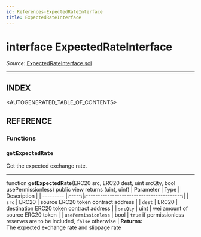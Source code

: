 ```yaml
---
id: References-ExpectedRateInterface
title: ExpectedRateInterface
---
```

# interface ExpectedRateInterface

*Source*: [ExpectedRateInterface.sol](https://github.com/KyberNetwork/smart-contracts/blob/master/contracts/ExpectedRateInterface.sol)
___

## INDEX

<AUTOGENERATED_TABLE_OF_CONTENTS>

## REFERENCE

### Functions

### `getExpectedRate`
Get the expected exchange rate.
___
function __getExpectedRate__(ERC20 src, ERC20 dest, uint srcQty, bool usePermissionless) public view returns (uint, uint)
| Parameter | Type  | Description                              |
| --------- |:-----:|:----------------------------------------:|
| `src`     | ERC20 | source ERC20 token contract address      |
| `dest`    | ERC20 | destination ERC20 token contract address |
| `srcQty`  | uint  | wei amount of source ERC20 token         |
| `usePermissionless`  | bool  | `true` if permissionless reserves are to be included, `false` otherwise  |
**Returns:**\
The expected exchange rate and slippage rate
<br />
